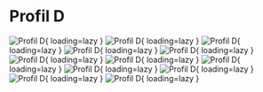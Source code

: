 # Profil D

![Profil D](/MkDocsTest/resources/step2.57.webp){ loading=lazy }
![Profil D](/MkDocsTest/resources/step2.58.webp){ loading=lazy }
![Profil D](/MkDocsTest/resources/step2.59.webp){ loading=lazy }
![Profil D](/MkDocsTest/resources/step2.60.webp){ loading=lazy }
![Profil D](/MkDocsTest/resources/step2.61.webp){ loading=lazy }
![Profil D](/MkDocsTest/resources/step2.62.webp){ loading=lazy }
![Profil D](/MkDocsTest/resources/step2.63.webp){ loading=lazy }
![Profil D](/MkDocsTest/resources/step2.64.webp){ loading=lazy }
![Profil D](/MkDocsTest/resources/step2.65.webp){ loading=lazy }
![Profil D](/MkDocsTest/resources/step2.66.webp){ loading=lazy }
![Profil D](/MkDocsTest/resources/step2.67.webp){ loading=lazy }
![Profil D](/MkDocsTest/resources/step2.68.webp){ loading=lazy }